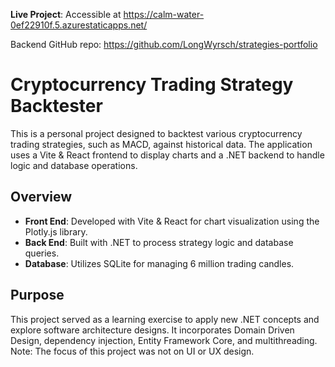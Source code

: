 **Live Project**: Accessible at https://calm-water-0ef22910f.5.azurestaticapps.net/

Backend GitHub repo: https://github.com/LongWyrsch/strategies-portfolio


# Cryptocurrency Trading Strategy Backtester

This is a personal project designed to backtest various cryptocurrency trading strategies, such as MACD, against historical data. The application uses a Vite & React frontend to display charts and a .NET backend to handle logic and database operations.

## Overview

- **Front End**: Developed with Vite & React for chart visualization using the Plotly.js library.
- **Back End**: Built with .NET to process strategy logic and database queries.
- **Database**: Utilizes SQLite for managing 6 million trading candles.

## Purpose

This project served as a learning exercise to apply new .NET concepts and explore software architecture designs. It incorporates Domain Driven Design, dependency injection, Entity Framework Core, and multithreading. Note: The focus of this project was not on UI or UX design.
